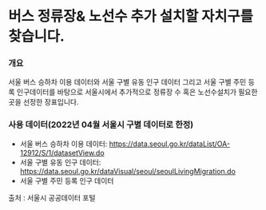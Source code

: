 # 버스 정류장& 노선수 추가 설치할 자치구를 찾습니다. 

### 개요

서울 버스 승하차 이용 데이터와 서울 구별 유동 인구 데이터 그리고 서울 구별 주민 등록 인구데이터를 바탕으로 서울시에서 추가적으로 정류장 수 혹은 노선수설치가 필요한 곳을 
선정한 장표입니다. 

### 사용 데이터(2022년 04월 서울시 구별 데이터로 한정)
- 서울 버스 승하차 이용 데이터: https://data.seoul.go.kr/dataList/OA-12912/S/1/datasetView.do
- 서울 구별 유동 인구 데이터: https://data.seoul.go.kr/dataVisual/seoul/seoulLivingMigration.do
- 서울 구별 주민 등록 인구 데이터

출처 : 서울시 공공데이터 포털

